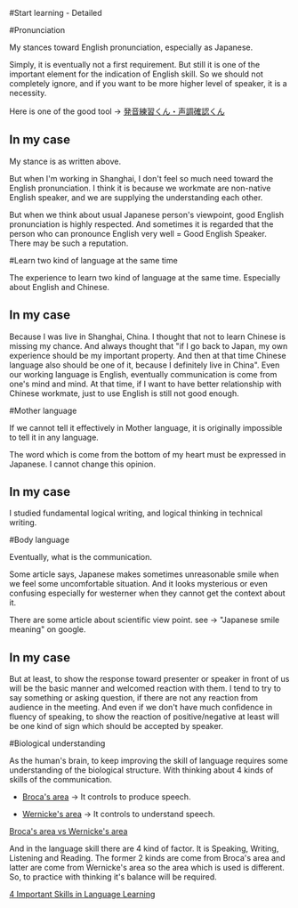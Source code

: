 #Start learning - Detailed

#Pronunciation

My stances toward English pronunciation, especially as Japanese.

Simply, it is eventually not a first requirement. But still it is one of the important element for the indication of English skill. So we should not completely ignore, and if you want to be more higher level of speaker, it is a necessity. 

Here is one of the good tool -> [発音練習くん・声調確認くん](https://www2.nhk.or.jp/gogaku/hatsuon/)

## In my case

My stance is as written above. 

But when I'm working in Shanghai, I don't feel so much need toward the English pronunciation. I think it is because we workmate are non-native English speaker, and we are supplying the understanding each other. 

But when we think about usual Japanese person's viewpoint, good English pronunciation is highly respected. And sometimes it is regarded that the person who can pronounce English very well = Good English Speaker. There may be such a reputation. 






#Learn two kind of language at the same time

The experience to learn two kind of language at the same time. Especially about English and Chinese.

## In my case

Because I was live in Shanghai, China. I thought that not to learn Chinese is missing my chance. And always thought that "if I go back to Japan, my own experience should be my important property. And then at that time Chinese language also should be one of it, because I definitely live in China". Even our working language is English, eventually communication is come from one's mind and mind. At that time, if I want to have better relationship with Chinese workmate, just to use English is still not good enough. 



#Mother language

If we cannot tell it effectively in Mother language, it is originally impossible to tell it in any language.

The word which is come from the bottom of my heart must be expressed in Japanese. I cannot change this opinion. 


## In my case

I studied fundamental logical writing, and logical thinking in technical writing. 



#Body language

Eventually, what is the communication.

Some article says, Japanese makes sometimes unreasonable smile when we feel some uncomfortable situation. And it looks mysterious or even confusing especially for westerner when they cannot get the context about it.

There are some article about scientific view point. see -> "Japanese smile  meaning" on google.



## In my case

But at least, to show the response toward presenter or speaker in front of us will be the basic manner and welcomed reaction with them. I tend to try to say something or asking question, if there are not any reaction from audience in the meeting. And even if we don't have much confidence in fluency of speaking, to show the reaction of positive/negative at least will be one kind of sign which should be accepted by speaker. 







#Biological understanding 

As the human's brain, to keep improving the skill of language requires some understanding of the biological structure. With thinking about 4 kinds of skills of the communication. 


- [Broca's area](https://en.wikipedia.org/wiki/Broca%27s_area) -> It controls to produce speech. 

- [Wernicke's area](https://en.wikipedia.org/wiki/Wernicke%27s_area) -> It controls to understand speech.

[Broca's area vs Wernicke's area](https://askwonder.com/q/brocas-area-vs-wernickes-area-55392b58ed1d710800d80a00)

And in the language skill there are 4 kind of factor. It is Speaking, Writing, Listening and Reading. The former 2 kinds are come from Broca's area and latter are come from Wernicke's area so the area which is used is different. So, to practice with thinking it's balance will be required.

[4 Important Skills in Language Learning](http://www.mastersportal.eu/articles/1062/4-important-skills-in-language-learning.html)








